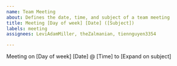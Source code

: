 ```yaml
---
name: Team Meeting
about: Defines the date, time, and subject of a team meeting
title: Meeting [Day of week] [Date] ([Subject])
labels: meeting
assignees: LeviAdamMiller, theZalmanian, tiennguyen3354

---
```


Meeting on [Day of week] [Date] @ [Time] to [Expand on subject]
